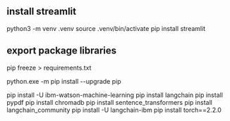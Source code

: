 ## install streamlit
python3 -m venv .venv
source .venv/bin/activate
pip install streamlit 

## export package libraries
pip freeze > requirements.txt

python.exe -m pip install --upgrade pip

pip install -U ibm-watson-machine-learning
pip install langchain
pip install pypdf
pip install chromadb
pip install sentence_transformers
pip install langchain_community
pip install -U langchain-ibm
pip install torch==2.2.0

